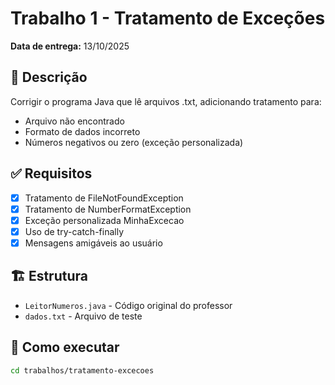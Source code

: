 # Trabalho 1 - Tratamento de Exceções

**Data de entrega:** 13/10/2025  

## 📝 Descrição
Corrigir o programa Java que lê arquivos .txt, adicionando tratamento para:
- Arquivo não encontrado
- Formato de dados incorreto  
- Números negativos ou zero (exceção personalizada)

## ✅ Requisitos
- [x] Tratamento de FileNotFoundException
- [x] Tratamento de NumberFormatException  
- [x] Exceção personalizada MinhaExcecao
- [x] Uso de try-catch-finally
- [x] Mensagens amigáveis ao usuário

## 🏗 Estrutura
- `LeitorNumeros.java` - Código original do professor
- `dados.txt` - Arquivo de teste

## 🚀 Como executar
```bash
cd trabalhos/tratamento-excecoes
```

